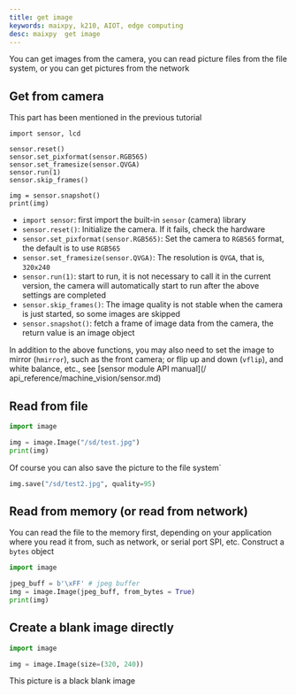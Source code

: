```yaml
---
title: get image
keywords: maixpy, k210, AIOT, edge computing
desc: maixpy  get image
---
```



You can get images from the camera, you can read picture files from the file system, or you can get pictures from the network

## Get from camera


This part has been mentioned in the previous tutorial

```
import sensor, lcd

sensor.reset()
sensor.set_pixformat(sensor.RGB565)
sensor.set_framesize(sensor.QVGA)
sensor.run(1)
sensor.skip_frames()

img = sensor.snapshot()
print(img)
```

* `import sensor`: first import the built-in `sensor` (camera) library
* `sensor.reset()`: Initialize the camera. If it fails, check the hardware
* `sensor.set_pixformat(sensor.RGB565)`: Set the camera to `RGB565` format, the default is to use `RGB565`
* `sensor.set_framesize(sensor.QVGA)`: The resolution is `QVGA`, that is, `320x240`
* `sensor.run(1)`: start to run, it is not necessary to call it in the current version, the camera will automatically start to run after the above settings are completed
* `sensor.skip_frames()`: The image quality is not stable when the camera is just started, so some images are skipped
* `sensor.snapshot()`: fetch a frame of image data from the camera, the return value is an image object

In addition to the above functions, you may also need to set the image to mirror (`hmirror`), such as the front camera; or flip up and down (`vflip`), and white balance, etc., see [sensor module API manual](/ api_reference/machine_vision/sensor.md)


## Read from file

```python
import image

img = image.Image("/sd/test.jpg")
print(img)
```

Of course you can also save the picture to the file system`
```python
img.save("/sd/test2.jpg", quality=95)
```


## Read from memory (or read from network)

You can read the file to the memory first, depending on your application where you read it from, such as network, or serial port SPI, etc.
Construct a `bytes` object

```python
import image

jpeg_buff = b'\xFF' # jpeg buffer
img = image.Image(jpeg_buff, from_bytes = True)
print(img)
```

## Create a blank image directly

```python
import image

img = image.Image(size=(320, 240))
```

This picture is a black blank image
